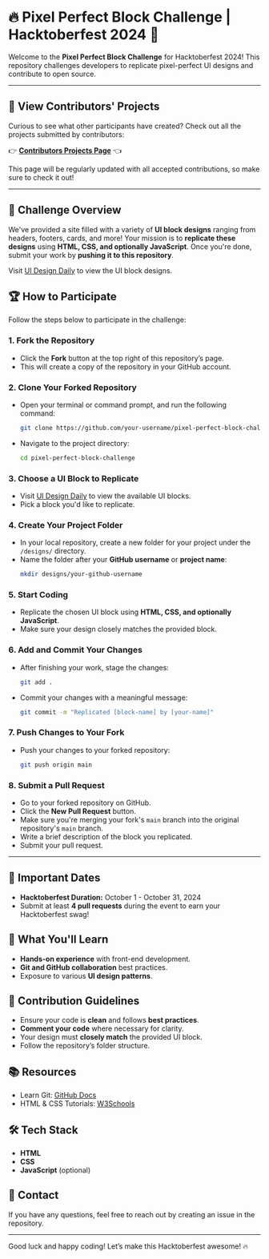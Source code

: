 # 🔥 **Pixel Perfect Block Challenge** | Hacktoberfest 2024 🚀

Welcome to the **Pixel Perfect Block Challenge** for Hacktoberfest 2024! This repository challenges developers to replicate pixel-perfect UI designs and contribute to open source.

---

## 🎨 View Contributors' Projects
Curious to see what other participants have created? Check out all the projects submitted by contributors:

👉 **[Contributors Projects Page](#)** 👈

This page will be regularly updated with all accepted contributions, so make sure to check it out!

---

## 📝 Challenge Overview
We've provided a site filled with a variety of **UI block designs** ranging from headers, footers, cards, and more! Your mission is to **replicate these designs** using **HTML, CSS, and optionally JavaScript**. Once you're done, submit your work by **pushing it to this repository**.

Visit [UI Design Daily](https://www.uidesigndaily.com/) to view the UI block designs.

## 🏆 How to Participate

Follow the steps below to participate in the challenge:

### 1. Fork the Repository
- Click the **Fork** button at the top right of this repository’s page.
- This will create a copy of the repository in your GitHub account.

### 2. Clone Your Forked Repository
- Open your terminal or command prompt, and run the following command:
   ```bash
   git clone https://github.com/your-username/pixel-perfect-block-challenge.git
   ```
- Navigate to the project directory:
   ```bash
   cd pixel-perfect-block-challenge
   ```

### 3. Choose a UI Block to Replicate
- Visit [UI Design Daily](https://www.uidesigndaily.com/) to view the available UI blocks.
- Pick a block you'd like to replicate.

### 4. Create Your Project Folder
- In your local repository, create a new folder for your project under the `/designs/` directory.
- Name the folder after your **GitHub username** or **project name**:
   ```bash
   mkdir designs/your-github-username
   ```

### 5. Start Coding
- Replicate the chosen UI block using **HTML, CSS, and optionally JavaScript**.
- Make sure your design closely matches the provided block.

### 6. Add and Commit Your Changes
- After finishing your work, stage the changes:
   ```bash
   git add .
   ```
- Commit your changes with a meaningful message:
   ```bash
   git commit -m "Replicated [block-name] by [your-name]"
   ```

### 7. Push Changes to Your Fork
- Push your changes to your forked repository:
   ```bash
   git push origin main
   ```

### 8. Submit a Pull Request
- Go to your forked repository on GitHub.
- Click the **New Pull Request** button.
- Make sure you're merging your fork's `main` branch into the original repository's `main` branch.
- Write a brief description of the block you replicated.
- Submit your pull request.

---

## 📅 Important Dates
- **Hacktoberfest Duration:** October 1 - October 31, 2024
- Submit at least **4 pull requests** during the event to earn your Hacktoberfest swag!

## 🎯 What You'll Learn
- **Hands-on experience** with front-end development.
- **Git and GitHub collaboration** best practices.
- Exposure to various **UI design patterns**.

## 👥 Contribution Guidelines
- Ensure your code is **clean** and follows **best practices**.
- **Comment your code** where necessary for clarity.
- Your design must **closely match** the provided UI block.
- Follow the repository’s folder structure.

## 📚 Resources
- Learn Git: [GitHub Docs](https://docs.github.com/en/get-started/quickstart/set-up-git)
- HTML & CSS Tutorials: [W3Schools](https://www.w3schools.com/)

## 🛠 Tech Stack
- **HTML**
- **CSS**
- **JavaScript** (optional)

## 💬 Contact
If you have any questions, feel free to reach out by creating an issue in the repository.

---

Good luck and happy coding! Let’s make this Hacktoberfest awesome! 🔥
